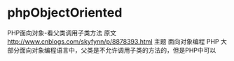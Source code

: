 # phpObjectOriented
PHP面向对象-看父类调用子类方法
原文  http://www.cnblogs.com/skyfynn/p/8878393.html
主题 面向对象编程 PHP
大部分面向对象编程语言中，父类是不允许调用子类的方法的，但是PHP中可以
